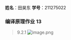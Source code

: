 **姓名**：田昊东 **学号**：211275022

### 编译原理作业 13
> 9.2.1 ![image.png](https://thdlrt.oss-cn-beijing.aliyuncs.com/20240603113417.png)

